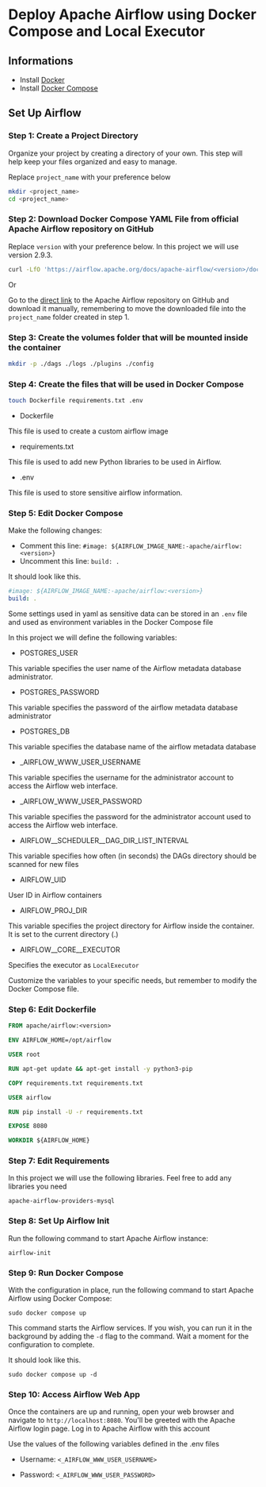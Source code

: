 # Deploy Apache Airflow using Docker Compose and Local Executor

## Informations

* Install [Docker](https://www.docker.com/)
* Install [Docker Compose](https://docs.docker.com/compose/install/)

## Set Up Airflow

### Step 1: Create a Project Directory

Organize your project by creating a directory of your own. This step will help keep your files organized and easy to manage.

Replace `project_name` with your preference below

```bash
mkdir <project_name>
cd <project_name>
```

### Step 2: Download Docker Compose YAML File from official Apache Airflow repository on GitHub

Replace `version` with your preference below. In this project we will use version 2.9.3.

```bash
curl -LfO 'https://airflow.apache.org/docs/apache-airflow/<version>/docker-compose.yaml'
```

Or

Go to the [direct link](https://github.com/apache/airflow/blob/main/docs/apache-airflow/howto/docker-compose/docker-compose.yaml) to the Apache Airflow repository on GitHub and download it manually, remembering to move the downloaded file into the `project_name` folder created in step 1.


### Step 3: Create the volumes folder that will be mounted inside the container

```bash
mkdir -p ./dags ./logs ./plugins ./config
```

### Step 4: Create the files that will be used in Docker Compose

```bash
touch Dockerfile requirements.txt .env
```

- Dockerfile

This file is used to create a custom airflow image

- requirements.txt

This file is used to add new Python libraries to be used in Airflow.

- .env

This file is used to store sensitive airflow information.

### Step 5: Edit Docker Compose

Make the following changes:

- Comment this line: `#image: ${AIRFLOW_IMAGE_NAME:-apache/airflow:<version>}`
- Uncomment this line: `build: .`

It should look like this.

```yaml
#image: ${AIRFLOW_IMAGE_NAME:-apache/airflow:<version>}
build: .
```

Some settings used in yaml as sensitive data can be stored in an `.env` file and used as environment variables in the Docker Compose file

In this project we will define the following variables:

- POSTGRES_USER

This variable specifies the user name of the Airflow metadata database administrator.

- POSTGRES_PASSWORD

This variable specifies the password of the airflow metadata database administrator

- POSTGRES_DB

This variable specifies the database name of the airflow metadata database

- _AIRFLOW_WWW_USER_USERNAME

This variable specifies the username for the administrator account to access the Airflow web interface.

- _AIRFLOW_WWW_USER_PASSWORD

This variable specifies the password for the administrator account used to access the Airflow web interface.

- AIRFLOW__SCHEDULER__DAG_DIR_LIST_INTERVAL

This variable specifies how often (in seconds) the DAGs directory should be scanned for new files

- AIRFLOW_UID

User ID in Airflow containers

- AIRFLOW_PROJ_DIR

This variable specifies the project directory for Airflow inside the container. It is set to the current directory (.)

- AIRFLOW__CORE__EXECUTOR

Specifies the executor as `LocalExecutor`

Customize the variables to your specific needs, but remember to modify the Docker Compose file.

### Step 6: Edit Dockerfile

```Dockerfile
FROM apache/airflow:<version>

ENV AIRFLOW_HOME=/opt/airflow

USER root

RUN apt-get update && apt-get install -y python3-pip

COPY requirements.txt requirements.txt

USER airflow

RUN pip install -U -r requirements.txt

EXPOSE 8080

WORKDIR ${AIRFLOW_HOME}
```

### Step 7: Edit Requirements

In this project we will use the following libraries. Feel free to add any libraries you need

```requirements
apache-airflow-providers-mysql
```

### Step 8: Set Up Airflow Init

Run the following command to start Apache Airflow instance:

```
airflow-init
```

### Step 9: Run Docker Compose

With the configuration in place, run the following command to start Apache Airflow using Docker Compose:

```
sudo docker compose up
```

This command starts the Airflow services. If you wish, you can run it in the background by adding the `-d` flag to the command. Wait a moment for the configuration to complete.

It should look like this.

```
sudo docker compose up -d
```

### Step 10: Access Airflow Web App

Once the containers are up and running, open your web browser and navigate to `http://localhost:8080`. You'll be greeted with the Apache Airflow login page. Log in to Apache Airflow with this account

Use the values of the following variables defined in the .env files

- Username: `<_AIRFLOW_WWW_USER_USERNAME>`

- Password: `<_AIRFLOW_WWW_USER_PASSWORD>`
